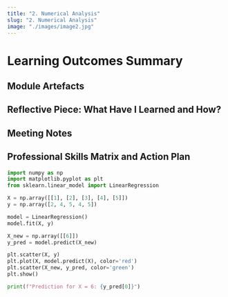 ```yaml
---
title: "2. Numerical Analysis"
slug: "2. Numerical Analysis"
image: "./images/image2.jpg"
---
```


# Learning Outcomes Summary

## Module Artefacts

## Reflective Piece: What Have I Learned and How?

## Meeting Notes

## Professional Skills Matrix and Action Plan

```python
import numpy as np
import matplotlib.pyplot as plt
from sklearn.linear_model import LinearRegression

X = np.array([[1], [2], [3], [4], [5]])
y = np.array([2, 4, 5, 4, 5])

model = LinearRegression()
model.fit(X, y)

X_new = np.array([[6]])
y_pred = model.predict(X_new)

plt.scatter(X, y)
plt.plot(X, model.predict(X), color='red')
plt.scatter(X_new, y_pred, color='green')
plt.show()

print(f"Prediction for X = 6: {y_pred[0]}")